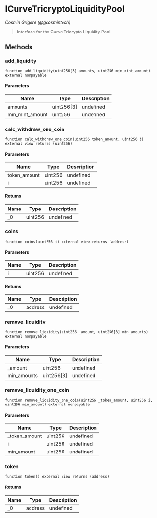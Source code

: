 # ICurveTricryptoLiquidityPool

*Cosmin Grigore (@gcosmintech)*

> Interface for the Curve Tricrypto Liquidity Pool





## Methods

### add_liquidity

```solidity
function add_liquidity(uint256[3] amounts, uint256 min_mint_amount) external nonpayable
```





#### Parameters

| Name | Type | Description |
|---|---|---|
| amounts | uint256[3] | undefined
| min_mint_amount | uint256 | undefined

### calc_withdraw_one_coin

```solidity
function calc_withdraw_one_coin(uint256 token_amount, uint256 i) external view returns (uint256)
```





#### Parameters

| Name | Type | Description |
|---|---|---|
| token_amount | uint256 | undefined
| i | uint256 | undefined

#### Returns

| Name | Type | Description |
|---|---|---|
| _0 | uint256 | undefined

### coins

```solidity
function coins(uint256 i) external view returns (address)
```





#### Parameters

| Name | Type | Description |
|---|---|---|
| i | uint256 | undefined

#### Returns

| Name | Type | Description |
|---|---|---|
| _0 | address | undefined

### remove_liquidity

```solidity
function remove_liquidity(uint256 _amount, uint256[3] min_amounts) external nonpayable
```





#### Parameters

| Name | Type | Description |
|---|---|---|
| _amount | uint256 | undefined
| min_amounts | uint256[3] | undefined

### remove_liquidity_one_coin

```solidity
function remove_liquidity_one_coin(uint256 _token_amount, uint256 i, uint256 min_amount) external nonpayable
```





#### Parameters

| Name | Type | Description |
|---|---|---|
| _token_amount | uint256 | undefined
| i | uint256 | undefined
| min_amount | uint256 | undefined

### token

```solidity
function token() external view returns (address)
```






#### Returns

| Name | Type | Description |
|---|---|---|
| _0 | address | undefined




